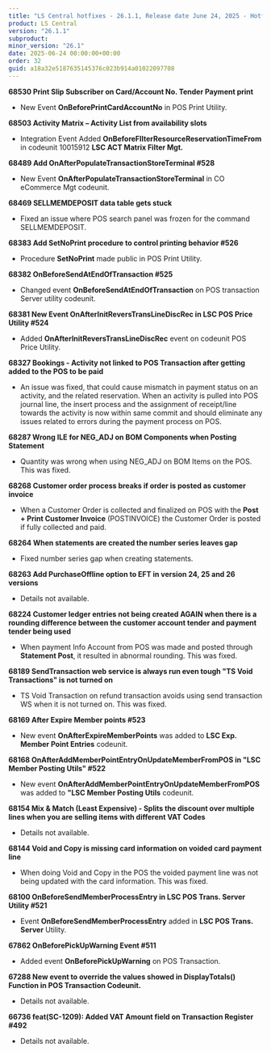 ```yaml
---
title: "LS Central hotfixes - 26.1.1, Release date June 24, 2025 - Hotfixes"
product: LS Central
version: "26.1.1"
subproduct: 
minor_version: "26.1"
date: 2025-06-24 00:00:00+00:00
order: 32
guid: a18a32e5187635145376c023b914a01022097708
---
```


<strong>68530 Print Slip Subscriber on Card/Account No. Tender Payment print</strong>
<ul><li>New Event <b>OnBeforePrintCardAccountNo</b> in POS Print Utility.</li></ul>
<strong>68503 Activity Matrix – Activity List from availability slots</strong>
<ul><li>Integration Event Added <b>OnBeforeFIlterResourceReservationTimeFrom</b> in codeunit 10015912 <b>LSC ACT Matrix Filter Mgt.</b></li></ul>
<strong>68489 Add OnAfterPopulateTransactionStoreTerminal #528</strong>
<ul><li>New Event <b>OnAfterPopulateTransactionStoreTerminal</b> in CO eCommerce Mgt codeunit.</li></ul>
<strong>68469 SELLMEMDEPOSIT data table gets stuck</strong>
<ul><li>Fixed an issue where POS search panel was frozen for the command SELLMEMDEPOSIT.</li></ul>
<strong>68383 Add SetNoPrint procedure to control printing behavior #526</strong>
<ul><li>Procedure <b>SetNoPrint</b> made public in POS Print Utility.</li></ul>
<strong>68382 OnBeforeSendAtEndOfTransaction #525</strong>
<ul><li>Changed event <b>OnBeforeSendAtEndOfTransaction</b> on POS transaction Server utility codeunit.</li></ul>
<strong>68381 New Event OnAfterInitReversTransLineDiscRec in LSC POS Price Utility #524</strong>
<ul><li>Added <b>OnAfterInitReversTransLineDiscRec</b> event on codeunit POS Price Utility.</li></ul>
<strong>68327 Bookings - Activity not linked to POS Transaction after getting added to the POS to be paid</strong>
<ul><li>An issue was fixed, that could cause mismatch in payment status on an activity, and the related reservation. When an activity is pulled into POS journal line, the insert process and the assignment of receipt/line towards the activity is now within same commit and  should eliminate any issues related to errors during the payment process on POS.</li></ul>
<strong>68287 Wrong ILE for NEG_ADJ on BOM Components when Posting Statement</strong>
<ul><li>Quantity was wrong when using NEG_ADJ on BOM Items on the POS. This was fixed. </li></ul>
<strong>68268 Customer order process breaks if order is posted as customer invoice</strong>
<ul><li>When a Customer Order is collected and finalized on POS with the <b>Post + Print Customer Invoice</b> (POSTINVOICE) the Customer Order is posted if fully collected and paid.</li></ul>
<strong>68264 When statements are created the number series leaves gap</strong>
<ul><li>Fixed number series gap when creating statements.</li></ul>
<strong>68263 Add PurchaseOffline option to EFT in version 24, 25 and 26 versions</strong>
<ul><li>Details not available.</li></ul>
<strong>68224 Customer ledger entries not being created AGAIN when there is a rounding difference between the customer account tender and payment tender being used</strong>
<ul><li>When payment Info Account from POS was made and posted through <b>Statement Post</b>, it resulted in abnormal rounding. This was fixed.</li></ul>
<strong>68189 SendTransaction web service is always run even tough "TS Void Transactions" is not turned on</strong>
<ul><li>TS Void Transaction on refund transaction avoids using send transaction WS when it is not turned on. This was fixed.</li></ul>
<strong>68169 After Expire Member points #523</strong>
<ul><li>New event <b>OnAfterExpireMemberPoints</b> was added to <b>LSC Exp. Member Point Entries</b> codeunit.</li></ul>
<strong>68168 OnAfterAddMemberPointEntryOnUpdateMemberFromPOS in "LSC Member Posting Utils" #522</strong>
<ul><li>New event <b>OnAfterAddMemberPointEntryOnUpdateMemberFromPOS</b> was added to <b>"LSC Member Posting Utils</b> codeunit.</li></ul>
<strong>68154 Mix & Match (Least Expensive) - Splits the discount over multiple lines when you are selling items with different VAT Codes</strong>
<ul><li>Details not available.</li></ul>
<strong>68144 Void and Copy is missing card information on voided card payment line</strong>
<ul><li>When doing Void and Copy in the POS the voided payment line was not being updated with the card information. This was fixed.</li></ul>
<strong>68100 OnBeforeSendMemberProcessEntry in LSC POS Trans. Server Utility #521</strong>
<ul><li>Event <b>OnBeforeSendMemberProcessEntry</b> added in <b>LSC POS Trans. Server</b> Utility.</li></ul>
<strong>67862 OnBeforePickUpWarning Event #511</strong>
<ul><li>Added event <b>OnBeforePickUpWarning</b> on POS Transaction.</li></ul>
<strong>67288 New event to override the values showed in DisplayTotals() Function in POS Transaction Codeunit.</strong>
<ul><li>Details not available.</li></ul>
<strong>66736 feat(SC-1209): Added VAT Amount field on Transaction Register #492</strong>
<ul><li>Details not available.</li></ul>
